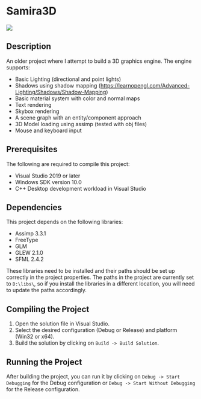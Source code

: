 # Samira3D

![](https://github.com/abhatem/Samira3D/blob/master/demo.gif)

## Description

An older project where I attempt to build a 3D graphics engine. The engine supports:
- Basic Lighting (directional and point lights)
- Shadows using shadow mapping (https://learnopengl.com/Advanced-Lighting/Shadows/Shadow-Mapping)
- Basic material system with color and normal maps
- Text rendering
- Skybox rendering
- A scene graph with an entity/component approach
- 3D Model loading using assimp (tested with obj files)
- Mouse and keyboard input

## Prerequisites

The following are required to compile this project:

- Visual Studio 2019 or later
- Windows SDK version 10.0
- C++ Desktop development workload in Visual Studio

## Dependencies

This project depends on the following libraries:

- Assimp 3.3.1
- FreeType
- GLM
- GLEW 2.1.0
- SFML 2.4.2

These libraries need to be installed and their paths should be set up correctly in the project properties. The paths in the project are currently set to `D:\libs\`, so if you install the libraries in a different location, you will need to update the paths accordingly.

## Compiling the Project

1. Open the solution file in Visual Studio.
2. Select the desired configuration (Debug or Release) and platform (Win32 or x64).
3. Build the solution by clicking on `Build -> Build Solution`.

## Running the Project

After building the project, you can run it by clicking on `Debug -> Start Debugging` for the Debug configuration or `Debug -> Start Without Debugging` for the Release configuration.
